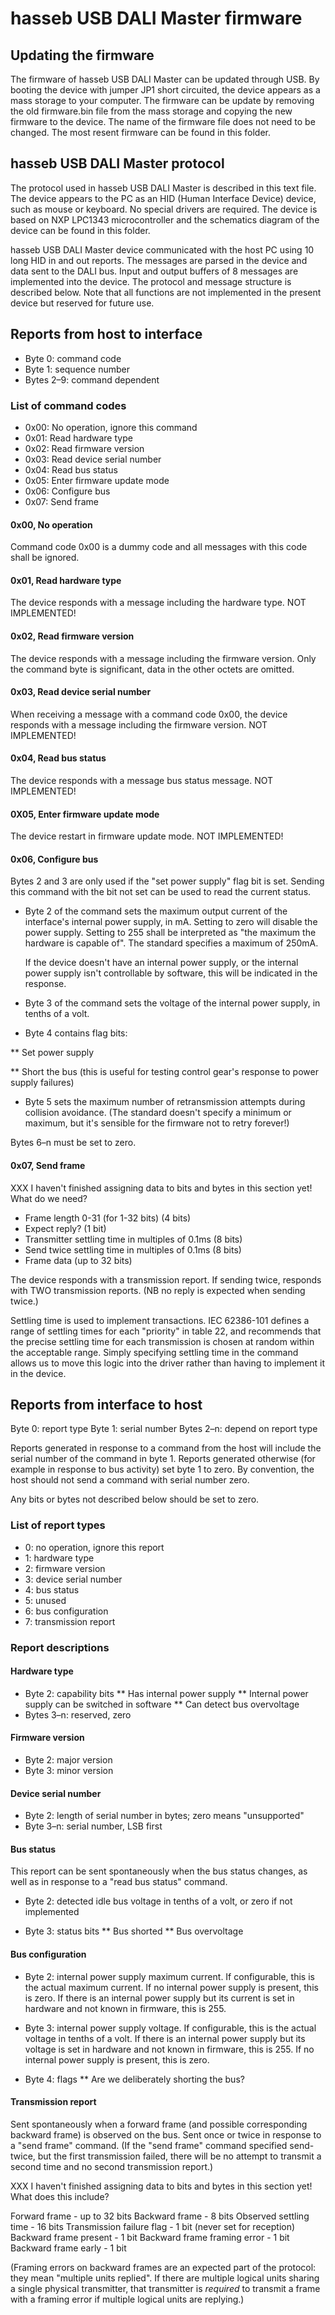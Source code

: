 hasseb USB DALI Master firmware
===============================

## Updating the firmware

The firmware of hasseb USB DALI Master can be updated through USB. By booting the device with jumper JP1 short circuited, the device appears as a mass storage to your computer. The firmware can be update by removing the old firmware.bin file from the mass storage and copying the new firmware to the device. The name of the firmware file does not need to be changed. The most resent firmware can be found in this folder.

## hasseb USB DALI Master protocol

The protocol used in hasseb USB DALI Master is described in this text file. The device appears to the PC as an HID (Human Interface Device) device, such as mouse or keyboard. No special drivers are required. The device is based on NXP LPC1343 microcontroller and the schematics diagram of the device can be found in this folder.

hasseb USB DALI Master device communicated with the host PC using 10 long HID in and out reports. The messages are parsed in the device and data sent to the DALI bus. Input and output buffers of 8 messages are implemented into the device. The protocol and message structure is described below. Note that all functions are not implemented in the present device but reserved for future use.

Reports from host to interface
------------------------------

* Byte 0: command code
* Byte 1: sequence number
* Bytes 2–9: command dependent

### List of command codes

* 0x00: No operation, ignore this command
* 0x01: Read hardware type
* 0x02: Read firmware version
* 0x03: Read device serial number
* 0x04: Read bus status
* 0x05: Enter firmware update mode
* 0x06: Configure bus
* 0x07: Send frame

#### 0x00, No operation

Command code 0x00 is a dummy code and all messages with this code shall be ignored.

#### 0x01, Read hardware type

The device responds with a message including the hardware type. NOT IMPLEMENTED!

#### 0x02, Read firmware version

The device responds with a message including the firmware version. Only the command byte is significant, data in the other octets are omitted.

#### 0x03, Read device serial number

When receiving a message with a command code 0x00, the device responds with a message including the firmware version. NOT IMPLEMENTED!

#### 0x04, Read bus status

The device responds with a message bus status message. NOT IMPLEMENTED!

#### 0X05, Enter firmware update mode

The device restart in firmware update mode. NOT IMPLEMENTED!

#### 0x06, Configure bus

Bytes 2 and 3 are only used if the "set power supply" flag bit is set.
Sending this command with the bit not set can be used to read the
current status.

* Byte 2 of the command sets the maximum output current of the
  interface's internal power supply, in mA.  Setting to zero will
  disable the power supply.  Setting to 255 shall be interpreted as
  "the maximum the hardware is capable of".  The standard specifies a
  maximum of 250mA.

  If the device doesn't have an internal power supply, or the internal
  power supply isn't controllable by software, this will be indicated
  in the response.

* Byte 3 of the command sets the voltage of the internal power supply,
  in tenths of a volt.

* Byte 4 contains flag bits:

** Set power supply

** Short the bus (this is useful for testing control gear's response
   to power supply failures)

* Byte 5 sets the maximum number of retransmission attempts during
  collision avoidance.  (The standard doesn't specify a minimum or
  maximum, but it's sensible for the firmware not to retry forever!)

Bytes 6–n must be set to zero.

#### 0x07, Send frame

XXX I haven't finished assigning data to bits and bytes in this
section yet!  What do we need?

* Frame length 0-31  (for 1-32 bits)  (4 bits)
* Expect reply? (1 bit)
* Transmitter settling time in multiples of 0.1ms (8 bits)
* Send twice settling time in multiples of 0.1ms (8 bits)
* Frame data (up to 32 bits)

The device responds with a transmission report.  If sending twice,
responds with TWO transmission reports.  (NB no reply is expected when
sending twice.)

Settling time is used to implement transactions.  IEC 62386-101
defines a range of settling times for each "priority" in table 22, and
recommends that the precise settling time for each transmission is
chosen at random within the acceptable range.  Simply specifying
settling time in the command allows us to move this logic into the
driver rather than having to implement it in the device.

Reports from interface to host
------------------------------

Byte 0: report type
Byte 1: serial number
Bytes 2–n: depend on report type

Reports generated in response to a command from the host will include
the serial number of the command in byte 1.  Reports generated
otherwise (for example in response to bus activity) set byte 1 to
zero.  By convention, the host should not send a command with serial
number zero.

Any bits or bytes not described below should be set to zero.

### List of report types

* 0: no operation, ignore this report
* 1: hardware type
* 2: firmware version
* 3: device serial number
* 4: bus status
* 5: unused
* 6: bus configuration
* 7: transmission report

### Report descriptions

#### Hardware type

* Byte 2: capability bits
** Has internal power supply
** Internal power supply can be switched in software
** Can detect bus overvoltage
* Bytes 3–n: reserved, zero

#### Firmware version

* Byte 2: major version
* Byte 3: minor version

#### Device serial number

* Byte 2: length of serial number in bytes; zero means "unsupported"
* Byte 3–n: serial number, LSB first

#### Bus status

This report can be sent spontaneously when the bus status changes, as
well as in response to a "read bus status" command.

* Byte 2: detected idle bus voltage in tenths of a volt, or zero if
  not implemented

* Byte 3: status bits
** Bus shorted
** Bus overvoltage

#### Bus configuration

* Byte 2: internal power supply maximum current.  If configurable,
  this is the actual maximum current.  If no internal power supply is
  present, this is zero.  If there is an internal power supply but its
  current is set in hardware and not known in firmware, this is 255.

* Byte 3: internal power supply voltage.  If configurable, this is the
  actual voltage in tenths of a volt.  If there is an internal power
  supply but its voltage is set in hardware and not known in firmware,
  this is 255.  If no internal power supply is present, this is zero.

* Byte 4: flags
** Are we deliberately shorting the bus?

#### Transmission report

Sent spontaneously when a forward frame (and possible corresponding
backward frame) is observed on the bus.  Sent once or twice in
response to a "send frame" command.  (If the "send frame" command
specified send-twice, but the first transmission failed, there will be
no attempt to transmit a second time and no second transmission
report.)

XXX I haven't finished assigning data to bits and bytes in this
section yet!  What does this include?

Forward frame - up to 32 bits
Backward frame - 8 bits
Observed settling time - 16 bits
Transmission failure flag - 1 bit (never set for reception)
Backward frame present - 1 bit
Backward frame framing error - 1 bit
Backward frame early - 1 bit

(Framing errors on backward frames are an expected part of the
protocol: they mean "multiple units replied".  If there are multiple
logical units sharing a single physical transmitter, that transmitter
is *required* to transmit a frame with a framing error if multiple
logical units are replying.)
